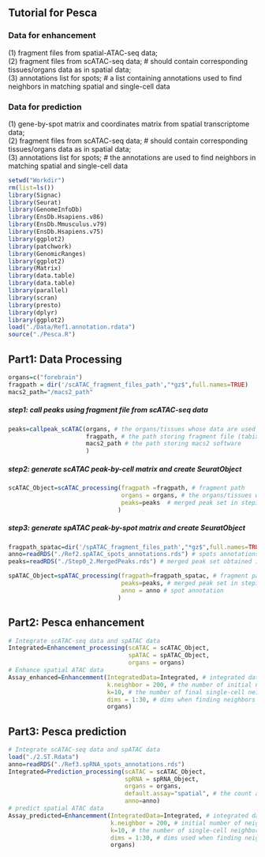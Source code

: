 
## Tutorial for Pesca
### Data for enhancement
(1) fragment files from spatial-ATAC-seq data; <br>
(2) fragment files from scATAC-seq data; # should contain corresponding tissues/organs data as in spatial data; <br>
(3) annotations list for spots; # a list containing annotations used to find neighbors in matching spatial and single-cell data <br>

### Data for prediction
(1) gene-by-spot matrix and coordinates matrix from spatial transcriptome data; <br>
(2) fragment files from scATAC-seq data; # should contain corresponding tissues/organs data as in spatial data; <br>
(3) annotations list for spots; # the annotations are used to find neighbors in matching spatial and single-cell data <br>

```r
setwd("Workdir")
rm(list=ls())
library(Signac)
library(Seurat)
library(GenomeInfoDb)
library(EnsDb.Hsapiens.v86)
library(EnsDb.Mmusculus.v79)
library(EnsDb.Hsapiens.v75)
library(ggplot2)
library(patchwork)
library(GenomicRanges)
library(ggplot2)
library(Matrix)
library(data.table)
library(data.table)
library(parallel)
library(scran)
library(presto)
library(dplyr)
library(ggplot2)
load("./Data/Ref1.annotation.rdata")
source("./Pesca.R")
```

## Part1: Data Processing 
```r
organs=c("forebrain")
fragpath = dir('/scATAC_fragment_files_path',"*gz$",full.names=TRUE)
macs2_path="/macs2_path"
```

##### step1: call peaks using fragment file from scATAC-seq data
```r
peaks=callpeak_scATAC(organs, # the organs/tissues whose data are used to call peaks
                      fragpath, # the path storing fragment file (tabix), filename of fragment should contain tissue info, like forebrain_fragments.tsv.gz
                      macs2_path # the path storing macs2 software
                      )
```

##### step2: generate scATAC peak-by-cell matrix and create SeuratObject
```r
scATAC_Object=scATAC_processing(fragpath =fragpath, # fragment path 
                                organs = organs, # the organs/tissues whose data are used to generate matrix
                                peaks=peaks  # merged peak set in step1,  Granges format
                               )
```

##### step3: generate spATAC peak-by-spot matrix and create SeuratObject
```r
fragpath_spatac=dir('/spATAC_fragment_files_path',"*gz$",full.names=TRUE)
anno=readRDS("./Ref2.spATAC_spots_annotations.rds") # spots annotations
peaks=readRDS("./Step0_2.MergedPeaks.rds") # merged peak set obtained in step1

spATAC_Object=spATAC_processing(fragpath=fragpath_spatac, # fragment path 
                                peaks=peaks, # merged peak set in step1, Granges format
                                anno = anno # spot annotation
                               )
```

## Part2: Pesca enhancement 
```r
# Integrate scATAC-seq data and spATAC data
Integrated=Enhancement_processing(scATAC = scATAC_Object,
                                  spATAC = spATAC_Object,
                                  organs = organs)
# Enhance spatial ATAC data
Assay_enhanced=Enhancemment(IntegratedData=Integrated, # integrated datasets
                            k.neighbor = 200, # the number of initial neighbors
                            k=10, # the number of final single-cell neighbors for each spot
                            dims = 1:30, # dims when finding neighbors
                            organs)
```

## Part3: Pesca prediction
```r
# Integrate scATAC-seq data and spATAC data
load("./2.ST.Rdata")
anno=readRDS("./Ref3.spRNA_spots_annotations.rds")
Integrated=Prediction_processing(scATAC = scATAC_Object,
                                 spRNA = spRNA_Object,
                                 organs = organs,
                                 default.assay="spatial", # the count assay of spRNA
                                 anno=anno)
# predict spatial ATAC data
Assay_predicted=Enhancemment(IntegratedData=Integrated, # integrated datasets
                             k.neighbor = 200, # initial number of neighbors
                             k=10, # the number of single-cell neighbors for each spot
                             dims = 1:30, # dims used when finding neighbors
                             organs)

```


